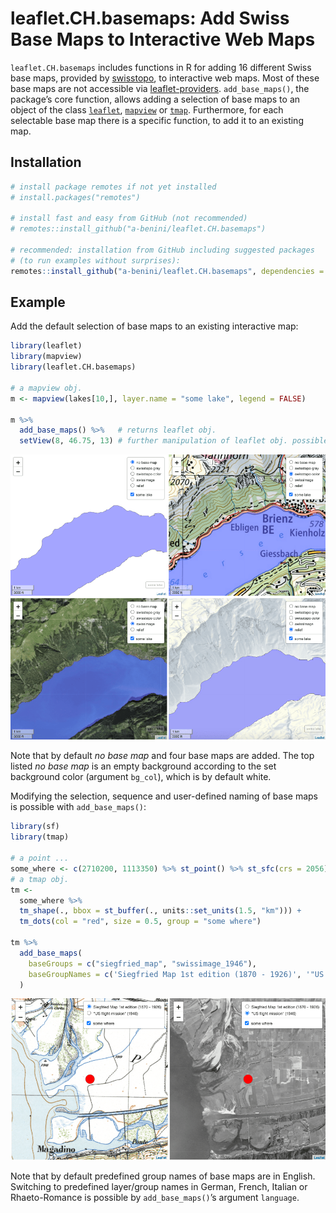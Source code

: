 
<!-- README.md is generated from README.Rmd. Please edit that file -->

# leaflet.CH.basemaps: Add Swiss Base Maps to Interactive Web Maps

<!-- badges: start -->
<!-- badges: end -->

`leaflet.CH.basemaps` includes functions in R for adding 16 different
Swiss base maps, provided by [swisstopo](https://map.geo.admin.ch), to
interactive web maps. Most of these base maps are not accessible via
[leaflet-providers](https://leaflet-extras.github.io/leaflet-providers/preview/index.html).
`add_base_maps()`, the package’s core function, allows adding a
selection of base maps to an object of the class
[`leaflet`](https://rstudio.github.io/leaflet/),
[`mapview`](https://r-spatial.github.io/mapview/) or
[`tmap`](https://r-tmap.github.io/tmap/). Furthermore, for each
selectable base map there is a specific function, to add it to an
existing map.

## Installation

``` r
# install package remotes if not yet installed
# install.packages("remotes")

# install fast and easy from GitHub (not recommended)
# remotes::install_github("a-benini/leaflet.CH.basemaps")

# recommended: installation from GitHub including suggested packages
# (to run examples without surprises):
remotes::install_github("a-benini/leaflet.CH.basemaps", dependencies = TRUE)
```

## Example

Add the default selection of base maps to an existing interactive map:

``` r
library(leaflet)
library(mapview)
library(leaflet.CH.basemaps)

# a mapview obj.
m <- mapview(lakes[10,], layer.name = "some lake", legend = FALSE) 

m %>%
  add_base_maps() %>%   # returns leaflet obj. 
  setView(8, 46.75, 13) # further manipulation of leaflet obj. possible
```

<img src="man/figures/README-example-1.png" width="800px"/>

Note that by default *no base map* and four base maps are added. The top
listed *no base map* is an empty background according to the set
background color (argument `bg_col`), which is by default white.

Modifying the selection, sequence and user-defined naming of base maps
is possible with `add_base_maps()`:

``` r
library(sf)
library(tmap)

# a point ...
some_where <- c(2710200, 1113350) %>% st_point() %>% st_sfc(crs = 2056)
# a tmap obj.
tm <- 
  some_where %>% 
  tm_shape(., bbox = st_buffer(., units::set_units(1.5, "km"))) +
  tm_dots(col = "red", size = 0.5, group = "some where")

tm %>%
  add_base_maps(
    baseGroups = c("siegfried_map", "swissimage_1946"),
    baseGroupNames = c('Siegfried Map 1st edition (1870 - 1926)', '"US flight mission" (1946)')
  )
```

<img src="man/figures/README-example-2.png" width="800px"/>

Note that by default predefined group names of base maps are in English.
Switching to predefined layer/group names in German, French, Italian or
Rhaeto-Romance is possible by `add_base_maps()`’s argument `language`.
